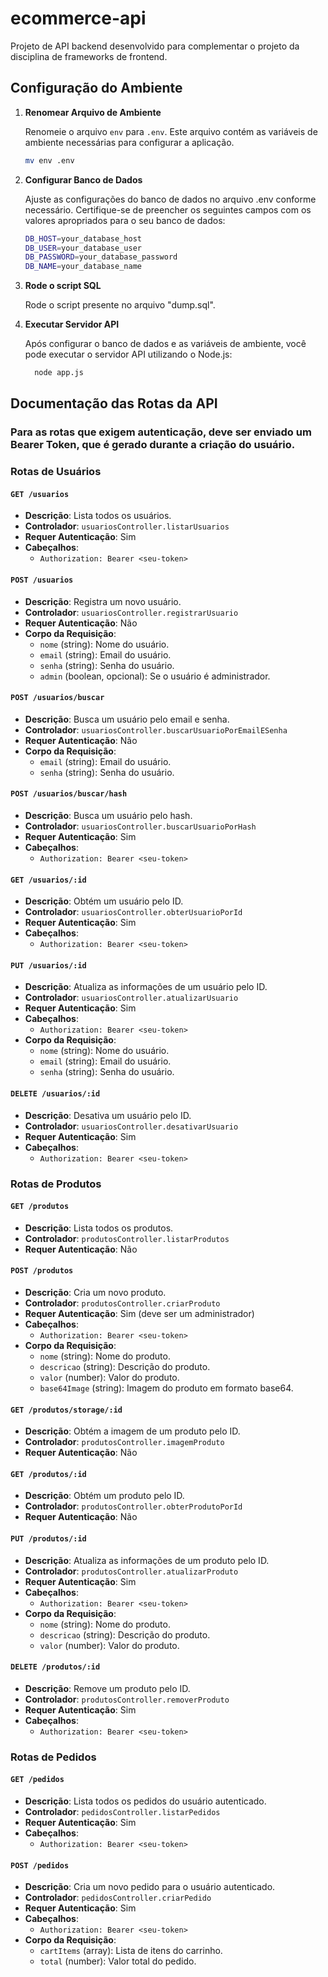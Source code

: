 # ecommerce-api

Projeto de API backend desenvolvido para complementar o projeto da disciplina de frameworks de frontend.

## Configuração do Ambiente

1. **Renomear Arquivo de Ambiente**

   Renomeie o arquivo `env` para `.env`. Este arquivo contém as variáveis de ambiente necessárias para configurar a aplicação.

   ```bash
   mv env .env

2. **Configurar Banco de Dados**

   Ajuste as configurações do banco de dados no arquivo .env conforme necessário. Certifique-se de preencher os seguintes campos com os valores apropriados para o seu banco de dados:

   ```bash
   DB_HOST=your_database_host
   DB_USER=your_database_user
   DB_PASSWORD=your_database_password
   DB_NAME=your_database_name
   ```

3. **Rode o script SQL**

   Rode o script presente no arquivo "dump.sql".

4. **Executar Servidor API**

   Após configurar o banco de dados e as variáveis de ambiente, você pode executar o servidor API utilizando o Node.js:
   ```bash
     node app.js

## Documentação das Rotas da API

### Para as rotas que exigem autenticação, deve ser enviado um Bearer Token, que é gerado durante a criação do usuário.

### Rotas de Usuários

#### `GET /usuarios`
- **Descrição**: Lista todos os usuários.
- **Controlador**: `usuariosController.listarUsuarios`
- **Requer Autenticação**: Sim
- **Cabeçalhos**:
  - `Authorization: Bearer <seu-token>`

#### `POST /usuarios`
- **Descrição**: Registra um novo usuário.
- **Controlador**: `usuariosController.registrarUsuario`
- **Requer Autenticação**: Não
- **Corpo da Requisição**:
  - `nome` (string): Nome do usuário.
  - `email` (string): Email do usuário.
  - `senha` (string): Senha do usuário.
  - `admin` (boolean, opcional): Se o usuário é administrador.

#### `POST /usuarios/buscar`
- **Descrição**: Busca um usuário pelo email e senha.
- **Controlador**: `usuariosController.buscarUsuarioPorEmailESenha`
- **Requer Autenticação**: Não
- **Corpo da Requisição**:
  - `email` (string): Email do usuário.
  - `senha` (string): Senha do usuário.

#### `POST /usuarios/buscar/hash`
- **Descrição**: Busca um usuário pelo hash.
- **Controlador**: `usuariosController.buscarUsuarioPorHash`
- **Requer Autenticação**: Sim
- **Cabeçalhos**:
  - `Authorization: Bearer <seu-token>`

#### `GET /usuarios/:id`
- **Descrição**: Obtém um usuário pelo ID.
- **Controlador**: `usuariosController.obterUsuarioPorId`
- **Requer Autenticação**: Sim
- **Cabeçalhos**:
  - `Authorization: Bearer <seu-token>`

#### `PUT /usuarios/:id`
- **Descrição**: Atualiza as informações de um usuário pelo ID.
- **Controlador**: `usuariosController.atualizarUsuario`
- **Requer Autenticação**: Sim
- **Cabeçalhos**:
  - `Authorization: Bearer <seu-token>`
- **Corpo da Requisição**:
  - `nome` (string): Nome do usuário.
  - `email` (string): Email do usuário.
  - `senha` (string): Senha do usuário.

#### `DELETE /usuarios/:id`
- **Descrição**: Desativa um usuário pelo ID.
- **Controlador**: `usuariosController.desativarUsuario`
- **Requer Autenticação**: Sim
- **Cabeçalhos**:
  - `Authorization: Bearer <seu-token>`

### Rotas de Produtos

#### `GET /produtos`
- **Descrição**: Lista todos os produtos.
- **Controlador**: `produtosController.listarProdutos`
- **Requer Autenticação**: Não

#### `POST /produtos`
- **Descrição**: Cria um novo produto.
- **Controlador**: `produtosController.criarProduto`
- **Requer Autenticação**: Sim (deve ser um administrador)
- **Cabeçalhos**:
  - `Authorization: Bearer <seu-token>`
- **Corpo da Requisição**:
  - `nome` (string): Nome do produto.
  - `descricao` (string): Descrição do produto.
  - `valor` (number): Valor do produto.
  - `base64Image` (string): Imagem do produto em formato base64.

#### `GET /produtos/storage/:id`
- **Descrição**: Obtém a imagem de um produto pelo ID.
- **Controlador**: `produtosController.imagemProduto`
- **Requer Autenticação**: Não

#### `GET /produtos/:id`
- **Descrição**: Obtém um produto pelo ID.
- **Controlador**: `produtosController.obterProdutoPorId`
- **Requer Autenticação**: Não

#### `PUT /produtos/:id`
- **Descrição**: Atualiza as informações de um produto pelo ID.
- **Controlador**: `produtosController.atualizarProduto`
- **Requer Autenticação**: Sim
- **Cabeçalhos**:
  - `Authorization: Bearer <seu-token>`
- **Corpo da Requisição**:
  - `nome` (string): Nome do produto.
  - `descricao` (string): Descrição do produto.
  - `valor` (number): Valor do produto.

#### `DELETE /produtos/:id`
- **Descrição**: Remove um produto pelo ID.
- **Controlador**: `produtosController.removerProduto`
- **Requer Autenticação**: Sim
- **Cabeçalhos**:
  - `Authorization: Bearer <seu-token>`

### Rotas de Pedidos

#### `GET /pedidos`
- **Descrição**: Lista todos os pedidos do usuário autenticado.
- **Controlador**: `pedidosController.listarPedidos`
- **Requer Autenticação**: Sim
- **Cabeçalhos**:
  - `Authorization: Bearer <seu-token>`

#### `POST /pedidos`
- **Descrição**: Cria um novo pedido para o usuário autenticado.
- **Controlador**: `pedidosController.criarPedido`
- **Requer Autenticação**: Sim
- **Cabeçalhos**:
  - `Authorization: Bearer <seu-token>`
- **Corpo da Requisição**:
  - `cartItems` (array): Lista de itens do carrinho.
  - `total` (number): Valor total do pedido.

